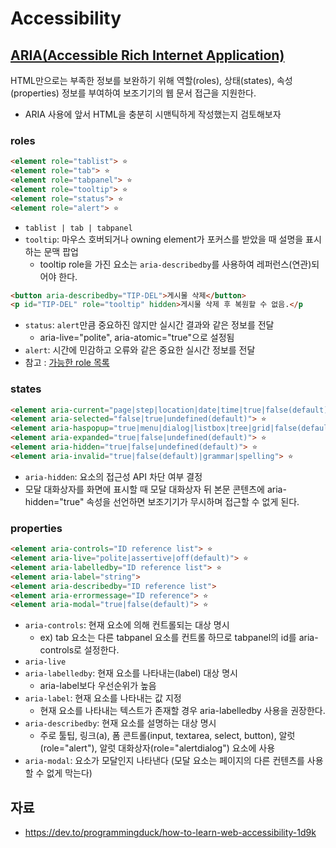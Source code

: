 # Accessibility

## [ARIA(Accessible Rich Internet Application)](https://www.w3.org/TR/html-aria/)
HTML만으로는 부족한 정보를 보완하기 위해 역할(roles), 상태(states), 속성(properties) 정보를 부여하여 보조기기의 웹 문서 접근을 지원한다.
- ARIA 사용에 앞서 HTML을 충분히 시맨틱하게 작성했는지 검토해보자

### roles
```html
<element role="tablist"> ⭐
<element role="tab"> ⭐
<element role="tabpanel"> ⭐
<element role="tooltip"> ⭐
<element role="status"> ⭐
<element role="alert"> ⭐
```
- `tablist | tab | tabpanel`
- `tooltip`: 마우스 호버되거나 owning element가 포커스를 받았을 때 설명을 표시하는 문맥 팝업 
  - tooltip role을 가진 요소는 `aria-describedby`를 사용하여 레퍼런스(연관)되어야 한다.
```html
<button aria-describedby="TIP-DEL">게시물 삭제</button>
<p id="TIP-DEL" role="tooltip" hidden>게시물 삭제 후 복원할 수 없음.</p
```
- `status`: `alert`만큼 중요하진 않지만 실시간 결과와 같은 정보를 전달
   - aria-live="polite", aria-atomic="true"으로 설정됨
- `alert`: 시간에 민감하고 오류와 같은 중요한 실시간 정보를 전달
- 참고 : [가능한 role 목록](https://www.w3.org/TR/wai-aria-1.1/#role_definitions)

### states
```html
<element aria-current="page|step|location|date|time|true|false(default)"> ⭐
<element aria-selected="false|true|undefined(default)"> ⭐
<element aria-haspopup="true|menu|dialog|listbox|tree|grid|false(default)"> ⭐
<element aria-expanded="true|false|undefined(default)"> ⭐
<element aria-hidden="true|false|undefined(default)"> ⭐
<element aria-invalid="true|false(default)|grammar|spelling"> ⭐
```
- `aria-hidden`: 요소의 접근성 API 차단 여부 결정
 - 모달 대화상자를 화면에 표시할 때 모달 대화상자 뒤 본문 콘텐츠에 aria-hidden="true" 속성을 선언하면 보조기기가 무시하며 접근할 수 없게 된다.

### properties
```html
<element aria-controls="ID reference list"> ⭐
<element aria-live="polite|assertive|off(default)"> ⭐
<element aria-labelledby="ID reference list"> ⭐
<element aria-label="string">
<element aria-describedby="ID reference list">
<element aria-errormessage="ID reference"> ⭐
<element aria-modal="true|false(default)"> ⭐
```
- `aria-controls`: 현재 요소에 의해 컨트롤되는 대상 명시
  - ex) tab 요소는 다른 tabpanel 요소를 컨트롤 하므로 tabpanel의 id를 aria-controls로 설정한다.
- `aria-live`
- `aria-labelledby`: 현재 요소를 나타내는(label) 대상 명시
  - aria-label보다 우선순위가 높음
- `aria-label`: 현재 요소를 나타내는 값 지정
  - 현재 요소를 나타내는 텍스트가 존재할 경우 aria-labelledby 사용을 권장한다.
- `aria-describedby`: 현재 요소를 설명하는 대상 명시
  - 주로 툴팁, 링크(a), 폼 콘트롤(input, textarea, select, button), 알럿(role="alert"), 알럿 대화상자(role="alertdialog") 요소에 사용
- `aria-modal`: 요소가 모달인지 나타낸다 (모달 요소는 페이지의 다른 컨텐츠를 사용할 수 없게 막는다)


## 자료
- https://dev.to/programmingduck/how-to-learn-web-accessibility-1d9k
